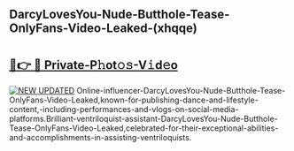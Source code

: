 ## DarcyLovesYou-Nude-Butthole-Tease-OnlyFans-Video-Leaked-(xhqqe)


# <h2><a href="https://mediaupload.pro?-19M">🔗👉 🔴 Private-P𝚑ot𝚘𝚜-V𝚒d𝚎o</a></h2>

[![NEW UPDATED](https://i.imgur.com/0qMVB7G.gif)](https://mediaupload.pro?-19M)
Online-influencer-DarcyLovesYou-Nude-Butthole-Tease-OnlyFans-Video-Leaked,known-for-publishing-dance-and-lifestyle-content,-including-performances-and-vlogs-on-social-media-platforms.Brilliant-ventriloquist-assistant-DarcyLovesYou-Nude-Butthole-Tease-OnlyFans-Video-Leaked,celebrated-for-their-exceptional-abilities-and-accomplishments-in-assisting-ventriloquists.  